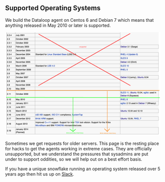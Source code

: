 ## Supported Operating Systems

We build the Dataloop agent on Centos 6 and Debian 7 which means that anything released in May 2010 or later is supported.

![Supported OS](/img/agent_binary_support.png)

Sometimes we get requests for older servers. This page is the resting place for hacks to get the agents working in extreme cases. They are officially unsupported, but we understand the pressures that sysadmins are put under to support oddities, so we will help out on a best effort basis.

If you have a unique snowflake running an operating system released over 5 years ago then hit us up on [Slack](https://slack.dataloop.io).
